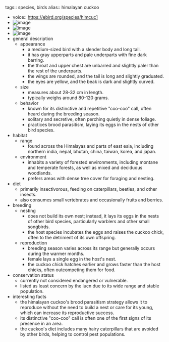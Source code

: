 tags:: species, birds
alias:: himalayan cuckoo

- voice:: https://ebird.org/species/himcuc1
- ![image](https://ipfs.io/ipfs/QmVmRzpGcWRNTJ4SPuSs66s5yBYLg1ma8gGh1XNqcYhzNR)
- ![image](https://ipfs.io/ipfs/QmPJ8seKWhuWntLkhvNKJzr6qAdw2XB5Esb1VnHuri3wQY)
- ![image](https://ipfs.io/ipfs/QmU342anm73Gvr8TunymshWP2WMwaZ81ktjPasWvKvVCg2)
- general description
	- appearance
		- a medium-sized bird with a slender body and long tail.
		- it has gray upperparts and pale underparts with fine dark barring.
		- the throat and upper chest are unbarred and slightly paler than the rest of the underparts.
		- the wings are rounded, and the tail is long and slightly graduated.
		- the eyes are yellow, and the beak is dark and slightly curved.
	- size
		- measures about 28-32 cm in length.
		- typically weighs around 80-120 grams.
	- behavior
		- known for its distinctive and repetitive "coo-coo" call, often heard during the breeding season.
		- solitary and secretive, often perching quietly in dense foliage.
		- practices brood parasitism, laying its eggs in the nests of other bird species.
- habitat
	- range
		- found across the Himalayas and parts of east esia, including northern india, nepal, bhutan, china, taiwan, korea, and japan.
	- environment
		- inhabits a variety of forested environments, including montane and temperate forests, as well as mixed and deciduous woodlands.
		- prefers areas with dense tree cover for foraging and nesting.
- diet
	- primarily insectivorous, feeding on caterpillars, beetles, and other insects.
	- also consumes small vertebrates and occasionally fruits and berries.
- breeding
	- nesting
		- does not build its own nest; instead, it lays its eggs in the nests of other bird species, particularly warblers and other small songbirds.
		- the host species incubates the eggs and raises the cuckoo chick, often to the detriment of its own offspring.
	- reproduction
		- breeding season varies across its range but generally occurs during the warmer months.
		- female lays a single egg in the host's nest.
		- the cuckoo chick hatches earlier and grows faster than the host chicks, often outcompeting them for food.
- conservation status
	- currently not considered endangered or vulnerable.
	- listed as least concern by the iucn due to its wide range and stable population.
- interesting facts
	- the himalayan cuckoo's brood parasitism strategy allows it to reproduce without the need to build a nest or care for its young, which can increase its reproductive success.
	- its distinctive "coo-coo" call is often one of the first signs of its presence in an area.
	- the cuckoo's diet includes many hairy caterpillars that are avoided by other birds, helping to control pest populations.